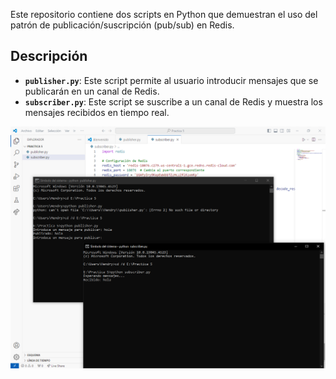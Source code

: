 Este repositorio contiene dos scripts en Python que demuestran el uso del patrón de publicación/suscripción (pub/sub) en Redis. 

## Descripción

- **`publisher.py`**: Este script permite al usuario introducir mensajes que se publicarán en un canal de Redis.
- **`subscriber.py`**: Este script se suscribe a un canal de Redis y muestra los mensajes recibidos en tiempo real.


![Mi captura de pantalla](Foto.png)